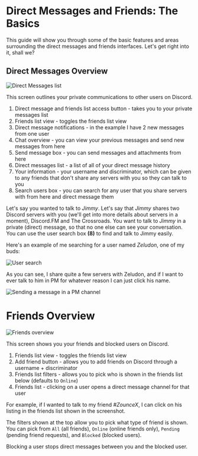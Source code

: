 # Direct Messages and Friends: The Basics
This guide will show you through some of the basic features and areas surrounding the direct messages and friends interfaces.
Let's get right into it, shall we?

## Direct Messages Overview

![Direct Messages list](http://i.imgur.com/IFTqMaS.png)

This screen outlines your private communications to other users on Discord.

1. Direct message and friends list access button - takes you to your private messages list
2. Friends list view - toggles the friends list view
3. Direct message notifications - in the example I have 2 new messages from one user
4. Chat overview - you can view your previous messages and send new messages from here
5. Send message box - you can send messages and attachments from here
6. Direct messages list - a list of all of your direct message history
7. Your information - your username and discriminator, which can be given to any friends that don't share any servers with you so they can talk to you
8. Search users box - you can search for any user that you share servers with from here and direct message them

Let's say you wanted to talk to *Jimmy*.
Let's say that *Jimmy* shares two Discord servers with you (we'll get into more details about servers in a moment), Discord.FM and The Crossroads.
You want to talk to *Jimmy* in a private (direct) message, so that no one else can see your conversation.
You can use the user search box **(8)** to find and talk to Jimmy easily.

Here's an example of me searching for a user named *Zeludon*, one of my buds:

![User search](http://i.imgur.com/SRQzN00.png)

As you can see, I share quite a few servers with Zeludon, and if I want to ever talk to him in PM for whatever reason I can just click his name.

![Sending a message in a PM channel](http://i.imgur.com/3u72qx2.gif)

# Friends Overview

![Friends overview](http://i.imgur.com/kA6QP9M.png)

This screen shows you your friends and blocked users on Discord.

1. Friends list view - toggles the friends list view
2. Add friend button - allows you to add friends on Discord through a username + discriminator
3. Friends list filters - allows you to pick who is shown in the friends list below (defaults to `Online`)
4. Friends list - clicking on a user opens a direct message channel for that user

For example, if I wanted to talk to my friend *#ZounceX*, I can click on his listing in the friends list shown in the screenshot.

The filters shown at the top allow you to pick what type of friend is shown.
You can pick from `All` (all friends), `Online` (online friends only), `Pending` (pending friend requests), and `Blocked` (blocked users).

Blocking a user stops direct messages between you and the blocked user.
